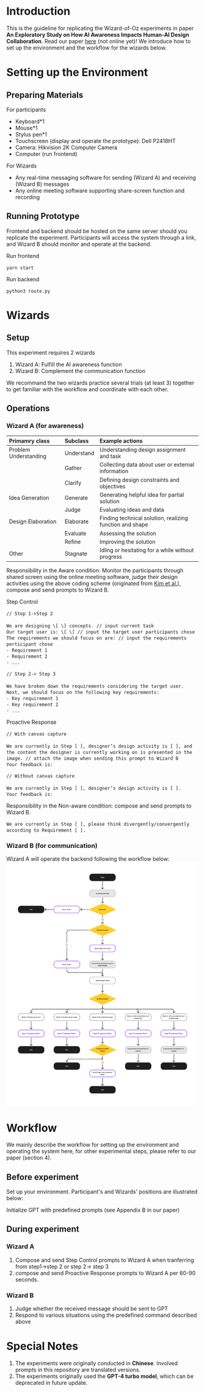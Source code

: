 # Introduction
This is the guideline for replicating the Wizard-of-Oz experiments in paper **An Exploratory Study on How AI Awareness Impacts Human-AI Design Collaboration**. Read our paper [here](https://doi.org/10.1145/3708359.3712162) (not online yet)! We introduce how to set up the environment and the workflow for the wizards below.

# Setting up the Environment
## Preparing Materials
For participants
- Keyboard*1
- Mouse*1
- Stylus pen*1
- Touchscreen (display and operate the prototype): Dell P2418HT
- Camera: Hikvision 2K Computer Camera
- Computer (run frontend)

For Wizards
- Any real-time messaging software for sending (Wizard A) and receiving (Wizard B) messages
- Any online meeting software supporting share-screen function and recording

## Running Prototype
Frontend and backend should be hosted on the same server should you replicate the experiment. Participants will access the system through a link, and Wizard B should monitor and operate at the backend.

Run frontend

  ~~~~
  yarn start
  ~~~~

Run backend

  ~~~~
  python3 route.py
  ~~~~

# Wizards
## Setup
This experiment requires 2 wizards
1. Wizard A: Fulfill the AI awareness function
2. Wizard B: Complement the communication function

We recommand the two wizards practice several trials (at least 3) together to get familiar with the workflow and coordinate with each other.

## Operations

### Wizard A (for awareness)
|**Primamry class**   |**Subclass**|**Example actions**                                     |
|:--------------------|:-----------|:-------------------------------------------------------|
|Problem Understanding|Understand  |Understanding design assignment and task                |
|                     |Gather      |Collecting data about user or external information      |
|                     |Clarify     |Defining design constraints and objectives              |
|Idea Generation      |Generate    |Generating helpful idea for partial solution            |
|                     |Judge       |Evaluating ideas and data                               |
|Design Elaboration   |Elaborate   |Finding technical solution, realizing function and shape|
|                     |Evaluate    |Assessing the solution                                  |
|                     |Refine      |Improving the solution                                  |
|Other                |Stagnate    |Idling or hesitating for a while without progress       |

Responsibility in the Aware condition: Monitor the participants through shared screen using the online meeting software, judge their design activities using the above coding scheme (originated from [Kim et al.](https://doi.org/10.1115/DETC2006-99654)), compose and send prompts to Wizard B.

Step Control
~~~~
// Step 1->Step 2

We are designing \[ \] concepts. // input current task
Our target user is: \[ \] // input the target user participants chose
The requirements we should focus on are: // input the requirements perticipant chose
- Requirement 1
- Requirement 2
- ...
~~~~

~~~~
// Step 2-> Step 3

We have broken down the requirements considering the target user. Next, we should focus on the following key requirements:
- Key requirement 1
- Key requirement 2
- ...
~~~~

Proactive Response
~~~~
// With canvas capture

We are currently in Step [ ], designer’s design activity is [ ], and the content the designer is currently working on is presented in the image. // attach the image when sending this prompt to Wizard B
Your feedback is:
~~~~

~~~~
// Without canvas capture

We are currently in Step [ ], designer’s design activity is [ ].
Your feedback is:
~~~~

Responsibility in the Non-aware condition: compose and send prompts to Wizard B.
~~~~
We are currently in Step [ ], please think divergently/convergently according to Requirement [ ].
~~~~

### Wizard B (for communication)
Wizard A will operate the backend following the workflow below:
![Wizard A workflow](/assets/wizardA-workflow.jpg)

# Workflow
We mainly describe the workflow for setting up the environment and operating the system here, for other experimental steps, please refer to our paper (section 4).

## Before experiment
Set up your environment. Participant's and Wizards' positions are illustrated below:

Initialize GPT with predefined prompts (see Appendix B in our paper)
## During experiment
### Wizard A
1. Compose and send Step Control prompts to Wizard A when tranferring from step1->step 2 or step 2-> step 3
2. compose and send Proactive Response prompts to Wizard A per 60-90 seconds.

### Wizard B
1. Judge whether the received message should be sent to GPT
2. Respond to various situations using the predefined command described above

# Special Notes
1. The experiments were originally conducted in **Chinese**. Involved prompts in this repository are translated versions.
2. The experiments originally used the **GPT-4 turbo model**, which can be deprecated in future update.
